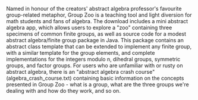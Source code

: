 Named in honour of the creators' abstract algebra professor's favourite group-related metaphor, Group Zoo is a teaching tool and light diversion for math students and fans of algebra.  The download includes a mini abstract algebra app, which allows users to explore a "zoo" containing three specimens of common finite groups, as well as source code for a modest abstract algebra/finite group package in Java.  This package contains an abstract class template that can be extended to implement any finite group, with a similar template for the group elements, and complete implementations for the integers modulo n, dihedral groups, symmetric groups, and factor groups.  For users who are unfamiliar with or rusty on abstract algebra, there is an "abstract algebra crash course" (algebra_crash_course.txt) containing basic information on the concepts presented in Group Zoo - what is a group, what are the three groups we're dealing with and how do they work, and so on.
